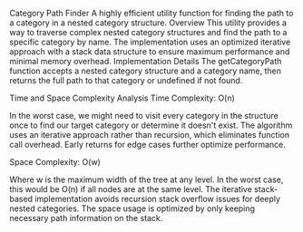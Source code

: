 Category Path Finder
A highly efficient utility function for finding the path to a category in a nested category structure.
Overview
This utility provides a way to traverse complex nested category structures and find the path to a specific category by name. The implementation uses an optimized iterative approach with a stack data structure to ensure maximum performance and minimal memory overhead.
Implementation Details
The getCategoryPath function accepts a nested category structure and a category name, then returns the full path to that category or undefined if not found.

Time and Space Complexity Analysis
Time Complexity: O(n)

In the worst case, we might need to visit every category in the structure once to find our target category or determine it doesn't exist.
The algorithm uses an iterative approach rather than recursion, which eliminates function call overhead.
Early returns for edge cases further optimize performance.

Space Complexity: O(w)

Where w is the maximum width of the tree at any level.
In the worst case, this would be O(n) if all nodes are at the same level.
The iterative stack-based implementation avoids recursion stack overflow issues for deeply nested categories.
The space usage is optimized by only keeping necessary path information on the stack.